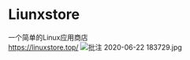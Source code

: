 # Liunxstore
一个简单的Linux应用商店<br>
https://linuxstore.top/
![批注 2020-06-22 183729.jpg](https://i.loli.net/2020/06/22/8MYl9UwmO2hDFjo.jpg)
